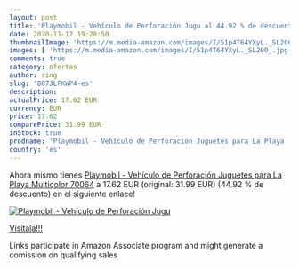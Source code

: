 ```yaml
---
layout: post
title: 'Playmobil - Vehículo de Perforación Jugu al 44.92 % de descuento'
date: 2020-11-17 19:28:50
thumbnailImage: 'https://m.media-amazon.com/images/I/51p4T64YXyL._SL200_.jpg'
images: [ 'https://m.media-amazon.com/images/I/51p4T64YXyL._SL200_.jpg' ]
comments: true
category: ofertas
author: ring
slug: 'B07JLFKWP4-es'
description:
actualPrice: 17.62 EUR
currency: EUR
price: 17.62
comparePrice: 31.99 EUR
inStock: true
prodname: 'Playmobil - Vehículo de Perforación Juguetes para La Playa  Multicolor  70064'
country: 'es'
---
```


Ahora mismo tienes [Playmobil - Vehículo de Perforación Juguetes para La Playa  Multicolor  70064](https://www.amazon.es/dp/B07JLFKWP4/?tag=tolees-21) a 17.62 EUR (original: 31.99 EUR) (44.92 %  de descuento) en el siguiente enlace!

[![Playmobil - Vehículo de Perforación Jugu](https://m.media-amazon.com/images/I/51p4T64YXyL._SL200_.jpg)](https://www.amazon.es/dp/B07JLFKWP4/?tag=tolees-21)

[Visítala!!!](https://www.amazon.es/dp/B07JLFKWP4/?tag=tolees-21)

Links participate in Amazon Associate program and might generate a comission on qualifying sales
